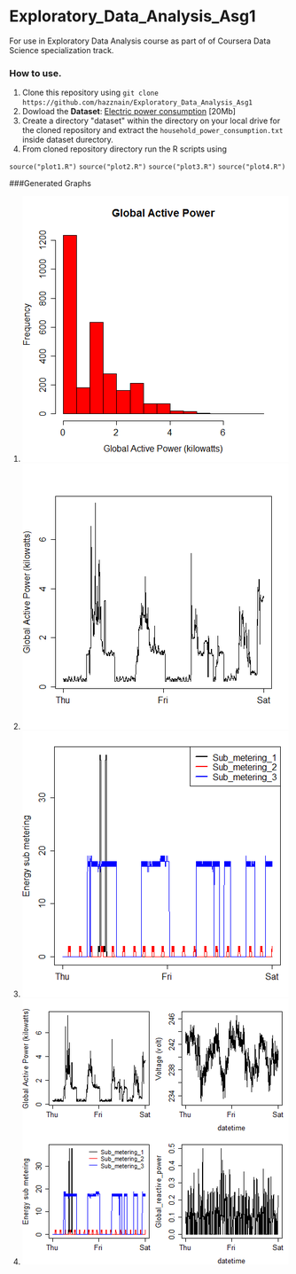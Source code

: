 Exploratory_Data_Analysis_Asg1
==============================

For use in Exploratory Data Analysis course as part of of Coursera Data Science specialization track.

### How to use.

1. Clone this repository using `git clone https://github.com/hazznain/Exploratory_Data_Analysis_Asg1`
2. Dowload the <b>Dataset</b>: <a href="https://d396qusza40orc.cloudfront.net/exdata%2Fdata%2Fhousehold_power_consumption.zip">Electric power consumption</a> [20Mb]
3. Create a directory "dataset" within the directory on your local drive for the cloned repository  and extract the `household_power_consumption.txt` inside dataset durectory.
4. From cloned repository directory run the R scripts using 

`source("plot1.R")`
`source("plot2.R")`
`source("plot3.R")`
`source("plot4.R")`

###Generated Graphs
1. ![plot1](https://github.com/hazznain/Exploratory_Data_Analysis_Asg1/blob/master/plot1.png)
2. ![plot2](https://github.com/hazznain/Exploratory_Data_Analysis_Asg1/blob/master/plot2.png)
3. ![plot3](https://github.com/hazznain/Exploratory_Data_Analysis_Asg1/blob/master/plot3.png)
4. ![plot4](https://github.com/hazznain/Exploratory_Data_Analysis_Asg1/blob/master/plot4.png)




